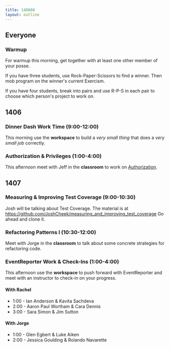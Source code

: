 ```yaml
---
title: 140808
layout: outline
---
```


## Everyone

### Warmup

For warmup this morning, get together with at least one other member of your
posse.

If you have three students, use Rock-Paper-Scissors to find a winner. Then mob
program on the winner's current Exercism.

If you have four students, break into pairs and use R-P-S in each pair to choose
which person's project to work on.

## 1406

### Dinner Dash Work Time (9:00-12:00)

This morning use the **workspace** to build a *very small thing* that does a *very
small job* correctly.

### Authorization & Privileges (1:00-4:00)

This afternoon meet with Jeff in the **classroom** to work on
[Authorization](http://tutorials.jumpstartlab.com/topics/auth/authorization.html).

## 1407

### Measuring & Improving Test Coverage (9:00-10:30)

Josh will be talking about Test Coverage. The material is at
https://github.com/JoshCheek/measuring_and_improving_test_coverage
Go ahead and clone it.

### Refactoring Patterns I (10:30-12:00)

Meet with Jorge in the **classroom** to talk about some concrete strategies
for refactoring code.

### EventReporter Work & Check-Ins (1:00-4:00)

This afternoon use the **workspace** to push forward with EventReporter and
meet with an instructor to check-in on your progress.

#### With Rachel

* 1:00 - Ian Anderson & Kavita Sachdeva
* 2:00 - Aaron Paul Wortham & Cara Dennis
* 3:00 - Sara Simon & Jim Sutton

#### With Jorge

* 1:00 - Glen Egbert & Luke Aiken
* 2:00 - Jessica Goulding & Rolando Navarette
